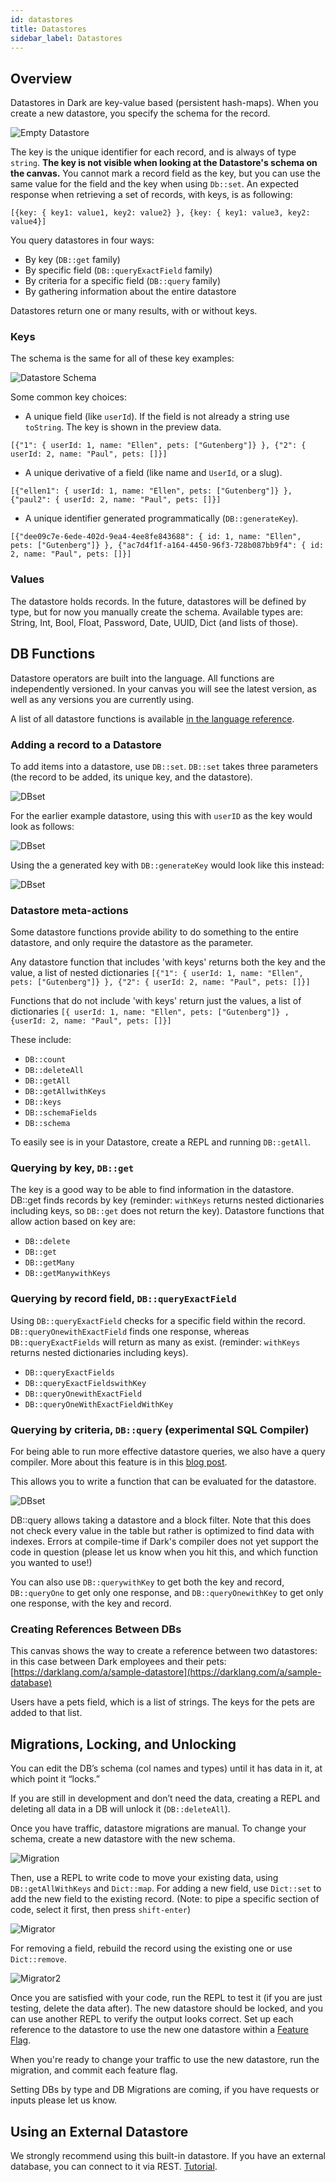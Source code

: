 ```yaml
---
id: datastores
title: Datastores
sidebar_label: Datastores
---
```


## Overview

Datastores in Dark are key-value based (persistent hash-maps). When you create a new datastore, you specify the schema for the record.

![Empty Datastore](assets/datastores/empty.png)

The key is the unique identifier for each record, and is always of type `string`. **The key is not visible when looking at the Datastore's schema on the canvas.** You cannot mark a record field as the key, but you can use the same value for the field and the key when using `Db::set`. An expected response when retrieving a set of records, with keys, is as following:

`[{key: { key1: value1, key2: value2} }, {key: { key1: value3, key2: value4}]`

You query datastores in four ways:

- By key (`DB::get` family)
- By specific field (`DB::queryExactField` family)
- By criteria for a specific field (`DB::query` family)
- By gathering information about the entire datastore

Datastores return one or many results, with or without keys.

### Keys

The schema is the same for all of these key examples:

![Datastore Schema](assets/datastores/schema.png)

Some common key choices:

- A unique field (like `userId`). If the field is not already a string use `toString`. The key is shown in the preview data.

`[{"1": { userId: 1, name: "Ellen", pets: ["Gutenberg"]} }, {"2": { userId: 2, name: "Paul", pets: []}]`

- A unique derivative of a field (like name and `UserId`, or a slug).

`[{"ellen1": { userId: 1, name: "Ellen", pets: ["Gutenberg"]} }, {"paul2": { userId: 2, name: "Paul", pets: []}]`

- A unique identifier generated programmatically (`DB::generateKey`).

`[{"dee09c7e-6ede-402d-9ea4-4ee8fe843688": { id: 1, name: "Ellen", pets: ["Gutenberg"]} }, {"ac7d4f1f-a164-4450-96f3-728b087bb9f4": { id: 2, name: "Paul", pets: []}]`

### Values

The datastore holds records. In the future, datastores will be defined by type, but for now you manually create the schema. Available types are: String, Int, Bool, Float, Password, Date, UUID, Dict (and lists of those).

## DB Functions

Datastore operators are built into the language. All functions are independently versioned. In your canvas you will see the latest version, as well as any versions you are currently using.

A list of all datastore functions is available [in the language reference](https://ops-documentation.builtwithdark.com/?pretty=1).

### Adding a record to a Datastore

To add items into a datastore, use `DB::set`. `DB::set` takes three parameters (the record to be added, its unique key, and the datastore).

![DBset](assets/datastores/dbset_empty.png)

For the earlier example datastore, using this with `userID` as the key would look as follows:

![DBset](assets/datastores/dbset.png)

Using the a generated key with `DB::generateKey` would look like this instead:

![DBset](assets/datastores/dbset_genkey.png)

### Datastore meta-actions

Some datastore functions provide ability to do something to the entire datastore, and only require the datastore as the parameter.

Any datastore function that includes 'with keys' returns both the key and the value, a list of nested dictionaries `[{"1": { userId: 1, name: "Ellen", pets: ["Gutenberg"]} }, {"2": { userId: 2, name: "Paul", pets: []}]`

Functions that do not include 'with keys' return just the values, a list of dictionaries `[{ userId: 1, name: "Ellen", pets: ["Gutenberg"]} , {userId: 2, name: "Paul", pets: []}]`

These include:

- `DB::count`
- `DB::deleteAll`
- `DB::getAll`
- `DB::getAllwithKeys`
- `DB::keys`
- `DB::schemaFields`
- `DB::schema`

To easily see is in your Datastore, create a REPL and running `DB::getAll`.

### Querying by key, `DB::get`

The key is a good way to be able to find information in the datastore. DB::get finds records by key (reminder: `withKeys` returns nested dictionaries including keys, so `DB::get` does not return the key). Datastore functions that allow action based on key are:

- `DB::delete`
- `DB::get`
- `DB::getMany`
- `DB::getManywithKeys`

### Querying by record field, `DB::queryExactField`

Using `DB::queryExactField` checks for a specific field within the record. `DB::queryOnewithExactField` finds one response, whereas `DB::queryExactFields` will return as many as exist. (reminder: `withKeys` returns nested dictionaries including keys).

- `DB::queryExactFields`
- `DB::queryExactFieldswithKey`
- `DB::queryOnewithExactField`
- `DB::queryOneWithExactFieldWithKey`

### Querying by criteria, `DB::query` (experimental SQL Compiler)

For being able to run more effective datastore queries, we also have a query compiler. More about this feature is in this [blog post](https://medium.com/darklang/compiling-dark-to-sql-bb8918d1acdd).

This allows you to write a function that can be evaluated for the datastore.

![DBset](assets/datastores/dbquery.png)

DB::query allows taking a datastore and a block filter. Note that this does not check every value in the table but rather is optimized to find data with indexes. Errors at compile-time if Dark's compiler does not yet support the code in question (please let us know when you hit this, and which function you wanted to use!)

You can also use `DB::querywithKey` to get both the key and record, `DB::queryOne` to get only one response, and `DB::queryOnewithKey` to get only one response, with the key and record.

### Creating References Between DBs

This canvas shows the way to create a reference between two datastores: in this case between Dark employees and their pets: [https://darklang.com/a/sample-datastore](https://darklang.com/a/sample-database)

Users have a pets field, which is a list of strings. The keys for the pets are added to that list.

## Migrations, Locking, and Unlocking

You can edit the DB’s schema (col names and types) until it has data in it, at which point it “locks.”

If you are still in development and don’t need the data, creating a REPL and deleting all data in a DB will unlock it (`DB::deleteAll`).

Once you have traffic, datastore migrations are manual. To change your schema, create a new datastore with the new schema.

![Migration](assets/datastores/migration.png)

Then, use a REPL to write code to move your existing data, using `DB::getAllWithKeys` and `Dict::map`. For adding a new field, use `Dict::set` to add the new field to the existing record. (Note: to pipe a specific section of code, select it first, then press `shift-enter`)

![Migrator](assets/datastores/migrator.png)

For removing a field, rebuild the record using the existing one or use `Dict::remove`.

![Migrator2](assets/datastores/migrator2.png)

Once you are satisfied with your code, run the REPL to test it (if you are just testing, delete the data after). The new datastore should be locked, and you can use another REPL to verify the output looks correct. Set up each reference to the datastore to use the new one datastore within a [Feature Flag](/docs/feature-flags).

When you're ready to change your traffic to use the new datastore, run the migration, and commit each feature flag.

Setting DBs by type and DB Migrations are coming, if you have requests or inputs please let us know.

## Using an External Datastore

We strongly recommend using this built-in datastore. If you have an external database, you can connect to it via REST. [Tutorial](/docs/tutorials/external-db).
